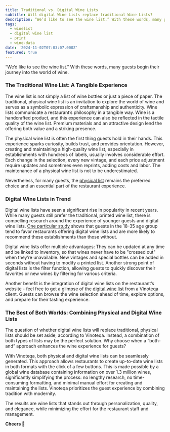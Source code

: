 ```yaml
---
title: Traditional vs. Digital Wine Lists
subtitle: Will digital Wine Lists replace traditional Wine Lists?
description: “We’d like to see the wine list.” With these words, many guests begin their journey into the world of wine.
tags:
  - winelist
  - digital wine list
  - print
  - wine-data
date: '2024-11-02T07:03:07.000Z'
featured: true
---
```


“We’d like to see the wine list.” With these words, many guests begin their journey into the world of wine.

### The Traditional Wine List: A Tangible Experience

The wine list is not simply a list of wine bottles or just a piece of paper. The traditional, physical wine list is an invitation to explore the world of wine and serves as a symbolic expression of craftsmanship and authenticity. Wine lists communicate a restaurant’s philosophy in a tangible way. Wine is a handcrafted product, and this experience can also be reflected in the tactile quality of the wine list. Premium materials and an attractive design lend the offering both value and a striking presence.

The physical wine list is often the first thing guests hold in their hands. This experience sparks curiosity, builds trust, and provides orientation. However, creating and maintaining a high-quality wine list, especially in establishments with hundreds of labels, usually involves considerable effort. Each change in the selection, every new vintage, and each price adjustment require updates and sometimes even reprints, adding costs and labor. The maintenance of a physical wine list is not to be underestimated.

Nevertheless, for many guests, the [physical list](https://www.vinoteqa.com/en/blog/winelist/winelist-beginner-guide) remains the preferred choice and an essential part of the restaurant experience.

### Digital Wine Lists in Trend

Digital wine lists have seen a significant rise in popularity in recent years. While many guests still prefer the traditional, printed wine list, there is compelling research around the experience of younger guests and digital wine lists. [One particular study](https://www.researchgate.net/publication/374264208_THE_PERCEPTIONS_OF_WINE_CONSUMERS_REGARDING_THE_USE_OF_DIGITAL_WINE_LISTS_IN_DIGITALLY_ORIENTED_RESTAURANTS) shows that guests in the 18-35 age group tend to favor restaurants offering digital wine lists and are more likely to recommend these establishments than those without.

Digital wine lists offer multiple advantages: They can be updated at any time and be linked to inventory, so that wines never have to be "crossed out" when they’re unavailable. New vintages and special bottles can be added in seconds without having to modify a printed list. Another strong point of digital lists is the filter function, allowing guests to quickly discover their favorites or new wines by filtering for various criteria.

Another benefit is the integration of digital wine lists on the restaurant’s website - feel free to get a glimpse of the [digital wine list](https://app.vinoteqa.com/carte/01j8wppt3dhrsegemn0qt9xjsr) from a Vinoteqa client. Guests can browse the wine selection ahead of time, explore options, and prepare for their tasting experience.

### The Best of Both Worlds: Combining Physical and Digital Wine Lists

The question of whether digital wine lists will replace traditional, physical lists should be set aside, according to Vinoteqa. Instead, a combination of both types of lists may be the perfect solution. Why choose when a “both-and” approach enhances the wine experience for guests?

With Vinoteqa, both physical and digital wine lists can be seamlessly generated. This approach allows restaurants to create up-to-date wine lists in both formats with the click of a few buttons. This is made possible by a global wine database containing information on over 1.3 million wines, significantly simplifying the process: no lengthy research, no time-consuming formatting, and minimal manual effort for creating and maintaining the lists. Vinoteqa prioritizes the guest experience by combining tradition with modernity.

The results are wine lists that stands out through personalization, quality, and elegance, while minimizing the effort for the restaurant staff and management.

**Cheers 🍷**
